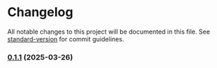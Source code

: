 # Changelog

All notable changes to this project will be documented in this file. See [standard-version](https://github.com/conventional-changelog/standard-version) for commit guidelines.

### [0.1.1](https://github.com/enriquejgilq/kinpin_front/compare/v1.0.0...v0.1.1) (2025-03-26)
